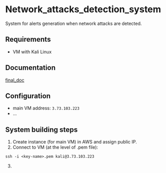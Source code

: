 # Network_attacks_detection_system
System for alerts generation when network attacks are detected.

## Requirements
- VM with Kali Linux

## Documentation
[final_doc](https://demo.hedgedoc.org/wWOoHAO3StmwlTl-1lvZyw)

## Configuration
- main VM address: `3.73.103.223`
- ...

## System building steps
1. Create instance (for main VM) in AWS and assign public IP.
2. Connect to VM (at the level of .pem file):
```
ssh -i <key-name>.pem kali@3.73.103.223
```
3.
